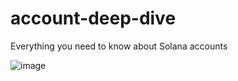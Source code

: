 # account-deep-dive
Everything you need to know about Solana accounts

![image](https://github.com/AlmostEfficient/account-deep-dive/assets/42661870/67076ffb-e227-4b85-8e82-516d1742f325)

